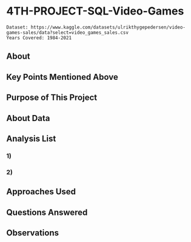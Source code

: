 # 4TH-PROJECT-SQL-Video-Games

    Dataset: https://www.kaggle.com/datasets/ulrikthygepedersen/video-games-sales/data?select=video_games_sales.csv 
    Years Covered: 1984-2021
    
## About

## Key Points Mentioned Above

## Purpose of This Project

## About Data

## Analysis List

### 1)

### 2)

## Approaches Used

## Questions Answered

## Observations

